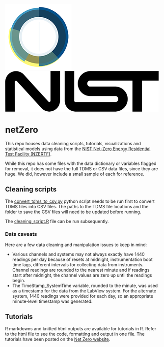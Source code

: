 ![CDS logo](https://github.com/CommerceDataService/netZero/blob/master/images/CDS-logo%20small.png) ![NIST Logo](https://github.com/CommerceDataService/netZero/blob/master/images/nist-small.png)

# netZero

This repo houses data cleaning scripts, tutorials, visualizations and statistical models using data from the [NIST Net-Zero Energy Residential Test Facility (NZERTF)](https://pages.nist.gov/netzero/).

While this repo has some files with the data dictionary or variables flagged for removal, it does not have the full TDMS or CSV data files, since they are huge. We did, however include a small sample of each for reference.


## Cleaning scripts

The [convert_tdms_to_csv.py](https://github.com/CommerceDataService/netZero/blob/master/convert_tdms_to_csv.py) python script needs to be run first to convert TDMS files into CSV files. The paths to the TDMS file locations and the folder to save the CSV files will need to be updated before running.

The [cleaning_script.R](https://github.com/CommerceDataService/netZero/blob/master/cleaning_script.R) file can be run subsequently. 

### Data caveats

Here are a few data cleaning and manipulation issues to keep in mind:

- Various channels and systems may not always exactly have 1440 readings per day because of resets at midnight, instrumentation boot time lags, different intervals for collecting data from instruments. Channel readings are rounded to the nearest minute and if readings start after midnight, the channel values are zero up until the readings begin.
- The TimeStamp_SystemTime variable, rounded to the minute, was used as a timestamp for the data from the LabView system. For the alternate system, 1440 readings were provided for each day, so an appropriate minute-level timestamp was generated.

## Tutorials

R markdowns and knitted html outputs are available for tutorials in R. Refer to the html file to see the code, formatting and output in one file. The tutorials have been posted on the [Net Zero website](https://pages.nist.gov/netzero/). 